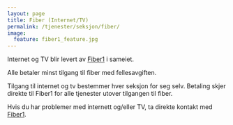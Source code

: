 ```yaml
---
layout: page
title: Fiber (Internet/TV)
permalink: /tjenester/seksjon/fiber/
image:
  feature: fiber1_feature.jpg
---
```

Internet og TV blir levert av [Fiber1](https://www.fiber1.no) i sameiet.

Alle betaler minst tilgang til fiber med fellesavgiften.

Tilgang til internet og tv bestemmer hver seksjon for seg selv. Betaling skjer direkte til Fiber1 for alle tjenester utover tilgangen til fiber.

Hvis du har problemer med internett og/eller TV, ta direkte kontakt med [Fiber1](https://www.fiber1.no).
